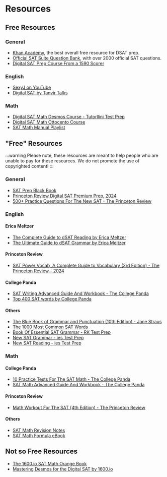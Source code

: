 # Resources

## Free Resources

### General

- [Khan Academy](https://www.khanacademy.org/digital-sat), the best overall free resource for DSAT prep.
- [Official SAT Suite Question Bank](https://satsuitequestionbank.collegeboard.org/digital/search), with over 2000 official SAT questions.
- [Digital SAT Prep Course From a 1590 Scorer](https://www.youtube.com/watch?v=OKxQxpJULH8)

### English
- [SexyJ on YouTube](https://youtube.com/@SexyJ)
- [Digital SAT by Tanvir Talks](https://www.youtube.com/playlist?list=PLZ2hNUwV4Oa-DAiQ5XVOQZzqLqDScVw9b)

### Math
- [Digital SAT Math Desmos Course - Tutorllini Test Prep](https://www.youtube.com/playlist?list=PLf3ypEs9Kobgascv5bwpOadB0UiVI5IQS)
- [Digital SAT Math Ottocento Course](https://www.youtube.com/playlist?list=PLf3ypEs9KobjdZqrdmd1LDtIg0Byzzc9k)
- [SAT Math Manual Playlist](https://www.youtube.com/playlist?list=PLo58go1p2ZmZPrZjgMuTfC6LWH9gh-vv8)

## "Free" Resources

:::warning
Please note, these resources are meant to help people who are unable to pay for these resources. We do not promote the use of copyrighted content!
:::

### General

- [SAT Prep Black Book](https://drive.google.com/file/d/1UJPxY-EKL1NNPi7Lzj_Hsu3c8fNoPQO1/view?usp=sharing)
- [Princeton Review Digital SAT Premium Prep, 2024](https://drive.google.com/file/d/11Q5hZM9aV7fEcEpV3y6RWPao0dho8N0u/view?usp=sharing)
- [500+ Practice Questions For The New SAT - The Princeton Review](https://drive.google.com/file/d/1pTwV0FcRzsO7wBzPhKJ21NThileSWFlZ/view?usp=sharing)

### English

#### Erica Meltzer

- [The Complete Guide to dSAT Reading by Erica Meltzer](https://drive.google.com/file/d/17eb0qG7Ho_BEMRPHVGstPZK3o-PDNPcO/view?usp=sharing)
- [The Ultimate Guide to dSAT Grammar by Erica Meltzer](https://drive.google.com/file/d/1WUxJ0upiRK8bKKtPzlCphXkomha5MQfk/view?usp=sharing)

#### Princeton Review

- [SAT Power Vocab, A Complete Guide to Vocabulary (3rd Edition) - The Princeton Review - 2024](https://drive.google.com/file/d/1xSEeeiWzjOwlP8AdWX1g0LJsX3Ao-DY4/view?usp=sharing)

#### College Panda

- [SAT Writing Advanced Guide And Workbook - The College Panda](https://drive.google.com/file/d/1ncwMOlz1mIGjO7XL7NOQQyOjwhEX90FZ/view?usp=sharing)
- [Top 400 SAT words by College Panda](https://thecollegepanda.com/memorize-the-top-400-sat-words-without-frustration/)


#### Others

- [The Blue Book of Grammar and Punctuation (10th Edition) - Jane Straus](https://drive.google.com/file/d/19eeNB5ub-CNmqpBDmdVduzdVKr7C8x3c/view?usp=sharing)
- [The 1000 Most Common SAT Words](https://drive.google.com/file/d/1baEJcClIfUxFQI3qqY4UzXje_bx-5_mw/view?usp=sharing)
- [Book Of Essential SAT Grammar - RK Test Prep](https://drive.google.com/file/d/1Jlvl8hW8G-TRP2Zho3NIv6bRmxhpJlsY/view?usp=sharing)
- [New SAT Grammar - ies Test Prep](https://drive.google.com/file/d/1YNbJSsNO9IjjsHvphYpfJqqKSGNJPcpJ/view?usp=sharing)
- [New SAT Reading - ies Test Prep](https://drive.google.com/file/d/1QW2UTAfI_h9wiSsVTeLGX1TbEXdJc0Im/view?usp=sharing)

### Math

#### College Panda

- [10 Practice Tests For The SAT Math - The College Panda](https://drive.google.com/file/d/1_MsGUhrKp2dkNm3T_a00jrY7mYCo_N3B/view?usp=sharing)
- [SAT Math Advanced Guide And Workbook - The College Panda](https://drive.google.com/file/d/15b7QaiZ1fIQAjVB2vDbW1RhiZ3r9UpCp/view?usp=sharing)

#### Princeton Review

- [Math Workout For The SAT (4th Edition) - The Princeton Review](https://drive.google.com/file/d/1dfuaglVxTw2m8pvqtDIuMkDQEaRW9Fgw/view?usp=sharing)

#### Others

- [SAT Math Revision Notes](https://drive.google.com/file/d/1UBndk6vHKab1qZq0rqDPy20JD-kLUgNq/view?usp=sharing)
- [SAT Math Formula eBook](https://drive.google.com/file/d/1n7KI9iqm53FovCqrs7kAA-bS06UqhaWG/view?usp=sharing)

## Not so Free Resources

- [The 1600.io SAT Math Orange Book](https://1600.io/p/1600-io-sat-math-orange-book)
- [Mastering Desmos for the Digital SAT by 1600.io](https://1600.io/p/mastering-desmos-for-the-digital-sat)
